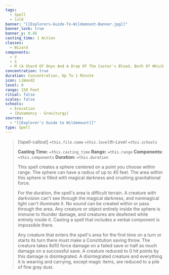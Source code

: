 ```yaml
---
tags:
  - Spell
  - lvl8
banner: "[[Explorers-Guide-To-Wildemount-Banner.jpg]]"
banner_lock: true
banner_y: 0.45
casting_time: 1 Action
classes:
  - Wizard
components:
  - V
  - S
  - M (A Shard Of Onyx And A Drop Of The Caster's Blood, Both Of Which The Spell Consumes)
concentration: true
duration: Concentration, Up To 1 Minute
icon: LiWand2
level: 8
range: 150 Feet
ritual: false
scales: false
schools:
  - Evocation
  - (Dunamancy - Graviturgy)
sources:
  - "[[Explorer's Guide to Wildemount]]"
type: Spell
---
```

>[!spell-callout] `=this.file.name`
>*`=this.level`th-Level `=this.schools`*
>
>**Casting Time:** `=this.casting_time`
>**Range:** `=this.range`
>**Components:** `=this.components`
>**Duration:** `=this.duration`
>
>This spell creates a sphere centered on a point you choose within range. The sphere can have a radius of up to 40 feet. The area within this sphere is filled with magical darkness and crushing gravitational force.
>
>For the duration, the spell's area is difficult terrain. A creature with darkvision can't see through the magical darkness, and nonmagical light can't illuminate it. No sound can be created within or pass through the area. Any creature or object entirely inside the sphere is immune to thunder damage, and creatures are deafened while entirely inside it. Casting a spell that includes a verbal component is impossible there.
>
>Any creature that enters the spell's area for the first time on a turn or starts its turn there must make a Constitution saving throw. The creature takes 8d10 force damage on a failed save or half as much damage on a successful save. A creature reduced to 0 hit points by this damage is disintegrated. A disintegrated creature and everything it is wearing and carrying, except magic items, are reduced to a pile of fine gray dust.
>
>
